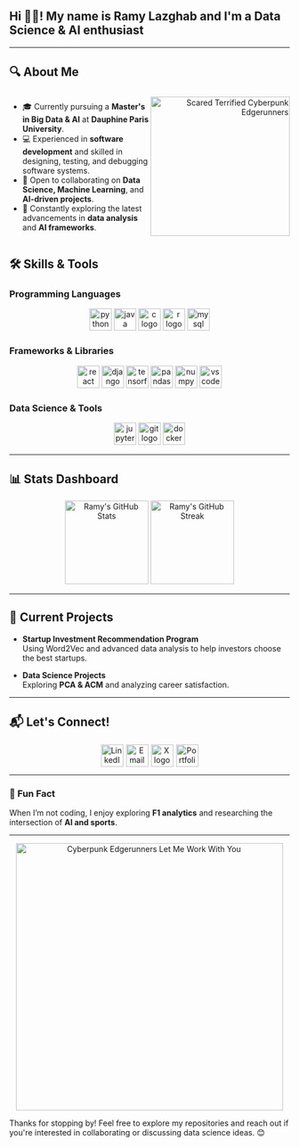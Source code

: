 <h2 align="left">Hi 👋🏻! My name is Ramy Lazghab and I'm a Data Science & AI enthusiast</h2>

---

## 🔍 About Me

<div style="display: flex; align-items: center; justify-content: space-between;">

<div>
  
- 🎓 Currently pursuing a **Master's in Big Data & AI** at **Dauphine Paris University**.  
- 💻 Experienced in **software development** and skilled in designing, testing, and debugging software systems.  
- 🤝 Open to collaborating on **Data Science, Machine Learning**, and **AI-driven projects**.  
- 🌱 Constantly exploring the latest advancements in **data analysis** and **AI frameworks**.

</div>

<div align="right">
  <img src="https://media.giphy.com/media/OZvqlLhnyvWZnqXJSF/giphy.gif" alt="Scared Terrified Cyberpunk Edgerunners" width="250" />
</div>

</div>

## 🛠️ Skills & Tools

### **Programming Languages**
<div align="center">
  <img src
="https://cdn.jsdelivr.net/gh/devicons/devicon/icons/python/python-original.svg" height="40" alt="python logo" />

  <img src="https://cdn.jsdelivr.net/gh/devicons/devicon/icons/java/java-original.svg" height="40" alt="java logo" />
  <img src="https://cdn.jsdelivr.net/gh/devicons/devicon/icons/c/c-original.svg" height="40" alt="c logo" />
  <img src="https://cdn.jsdelivr.net/gh/devicons/devicon/icons/r/r-original.svg" height="40" alt="r logo" />
  <img src="https://cdn.jsdelivr.net/gh/devicons/devicon/icons/mysql/mysql-original.svg" height="40" alt="mysql logo" />
</div>

### **Frameworks & Libraries**
<div align="center">
  <img src="https://cdn.jsdelivr.net/gh/devicons/devicon/icons/react/react-original.svg" height="40" alt="react logo" />
  <img src="https://img.icons8.com/?size=100&id=qV-JzWYl9dzP&format=png&color=000000" height="40" alt="django rest framework logo" />
  <img src="https://cdn.jsdelivr.net/gh/devicons/devicon/icons/tensorflow/tensorflow-original.svg" height="40" alt="tensorflow logo" />
  <img src="https://cdn.jsdelivr.net/gh/devicons/devicon/icons/pandas/pandas-original.svg" height="40" alt="pandas logo" />
  <img src="https://cdn.jsdelivr.net/gh/devicons/devicon/icons/numpy/numpy-original.svg" height="40" alt="numpy logo" />
  <img src="https://cdn.jsdelivr.net/gh/devicons/devicon/icons/vscode/vscode-original.svg" height="40" alt="vscode logo" />
</div>

### **Data Science & Tools**
<div align="center">
  <img src="https://cdn.jsdelivr.net/gh/devicons/devicon/icons/jupyter/jupyter-original.svg" height="40" alt="jupyter logo" />
  <img src="https://cdn.jsdelivr.net/gh/devicons/devicon/icons/git/git-original.svg" height="40" alt="git logo" />
  <img src="https://cdn.jsdelivr.net/gh/devicons/devicon/icons/docker/docker-original.svg" height="40" alt="docker logo" />
</div>

---

## 📊 Stats Dashboard
<div align="center">
  <img src="https://github-readme-stats.vercel.app/api?username=Rblaze23&show_icons=true&theme=tokyonight" alt="Ramy's GitHub Stats" height="150"/>
  <img src="https://github-readme-streak-stats.herokuapp.com/?user=Rblaze23&theme=tokyonight" alt="Ramy's GitHub Streak" height="150"/>
</div>

---

## 🎯 Current Projects
- **Startup Investment Recommendation Program**  
  Using Word2Vec and advanced data analysis to help investors choose the best startups.

- **Data Science Projects**  
  Exploring **PCA & ACM** and analyzing career satisfaction.

---

## 📬 Let's Connect!
<div align="center" style="display: flex; gap: 5px; justify-content: center; align-items: center; margin-top: 20px;">
  <a href="https://www.linkedin.com/in/ramy-lazghab-1464a8201/" target="_blank" title="LinkedIn Profile">
    <img src="https://img.icons8.com/?size=100&id=13930&format=png&color=000000" 
         height="40" alt="LinkedIn logo" style="transition: transform 0.3s;" 
         onmouseover="this.style.transform='scale(1.2)'" 
         onmouseout="this.style.transform='scale(1)'"/>
  </a>
  <a href="mailto:ramy.lazghab@dauphine.tn" title="Send an Email">
    <img src="https://img.icons8.com/?size=100&id=13640&format=png&color=000000" 
         height="40" alt="Email logo" style="transition: transform 0.3s;" 
         onmouseover="this.style.transform='scale(1.2)'" 
         onmouseout="this.style.transform='scale(1)'"/>
  </a> 
  <a href="https://x.com/Blazehere23" target="_blank" title="X (Twitter) Profile">
    <img src="https://img.icons8.com/?size=100&id=ClbD5JTFM7FA&format=png&color=000000" 
         height="40" alt="X logo" style="transition: transform 0.3s;" 
         onmouseover="this.style.transform='scale(1.2)'" 
         onmouseout="this.style.transform='scale(1)'"/>
  </a>
  <a href="https://rblaze23.github.io/Portfolio/" target="_blank" title="Visit My Portfolio">
    <img src="https://img.icons8.com/?size=100&id=64007&format=png&color=000000" 
         height="40" alt="Portfolio logo" style="transition: transform 0.3s;" 
         onmouseover="this.style.transform='scale(1.2)'" 
         onmouseout="this.style.transform='scale(1)'"/>
  </a>
</div>


---

### 🚀 Fun Fact
When I’m not coding, I enjoy exploring **F1 analytics** and researching the intersection of **AI and sports**.

---

<div align="center">
  <img src="https://media.giphy.com/media/36keVNMOZWlZvqdRG1/giphy.gif" alt="Cyberpunk Edgerunners Let Me Work With You" width="480" />
</div>



Thanks for stopping by! Feel free to explore my repositories and reach out if you're interested in collaborating or discussing data science ideas. 😊



